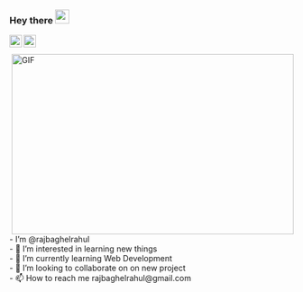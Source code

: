 ### Hey there <img src="https://media.giphy.com/media/hvRJCLFzcasrR4ia7z/giphy.gif" width="25">
<a href="https://www.linkedin.com/in/rajbaghelrahul/">
  <img align="left" alt="Nipun's LinkedIN" width="22px" src="https://raw.githubusercontent.com/peterthehan/peterthehan/master/assets/linkedin.svg" />
</a>

<a href="https://twitter.com/rajbaghelrahul">
  <img align="left" alt="Raj Baghel | Twitter" width="22px" src="https://raw.githubusercontent.com/peterthehan/peterthehan/master/assets/twitter.svg" />
</a>

<br>
<br>
<img align="right" alt="GIF" src="https://www.excelsisdeo.com/images/AlphaTestersAnimation_60.gif" width="500" height="320" />
- I’m @rajbaghelrahul
<br>
- 👀 I’m interested in learning new things
<br>
- 🌱 I’m currently learning Web Development
<br>
- 💞️ I’m looking to collaborate on on new project
<br>
- 📫 How to reach me rajbaghelrahul@gmail.com
<br>
